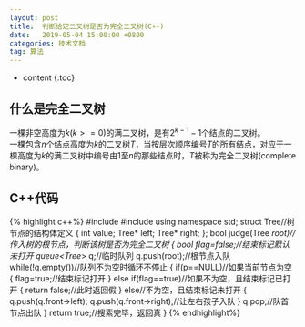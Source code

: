 ```yaml
---
layout: post
title:  判断给定二叉树是否为完全二叉树(C++)
date:   2019-05-04 15:00:00 +0800
categories: 技术文档
tag: 算法
---
```

<head>
    <script src="https://cdn.mathjax.org/mathjax/latest/MathJax.js?config=TeX-AMS-MML_HTMLorMML" type="text/javascript"></script>
    <script type="text/x-mathjax-config">
        MathJax.Hub.Config({
            tex2jax: {
            skipTags: ['script', 'noscript', 'style', 'textarea', 'pre'],
            inlineMath: [['$','$']]
            }
        });
    </script>
</head>



* content
{:toc}


什么是完全二叉树
-------------------------------------
一棵非空高度为$k(k>=0)$的满二叉树，是有$2^{k-1}-1$个结点的二叉树。   
一棵包含$n$个结点高度为$k$的二叉树$T$，当按层次顺序编号$T$的所有结点，对应于一棵高度为$k$的满二叉树中编号由$1$至$n$的那些结点时，$T$被称为完全二叉树(complete binary)。  

C++代码
-------------------------------------

{% highlight c++%}
#include<iostream>
#include<queue>
using namespace std;
struct Tree//树节点的结构体定义
{
    int value;
    Tree* left;
    Tree* right;
};
bool judge(Tree *root)//传入树的根节点，判断该树是否为完全二叉树
{
    bool flag=false;//结束标记默认未打开
    queue<Tree*> q;//临时队列
    q.push(root);//根节点入队
    while(!q.empty())//队列不为空时循环不停止
    {
        if(p==NULL)//如果当前节点为空
        {
            flag=true;//结束标记打开
        }
        else if(flag==true)//如果不为空，且结束标记已打开
        {
            return false;//此时返回假
        }
        else//不为空，且结束标记未打开
        {
            q.push(q.front->left);
            q.push(q.front->right);//让左右孩子入队
        }
        q.pop;//队首节点出队
    }
    return true;//搜索完毕，返回真
}
{% endhighlight%}
